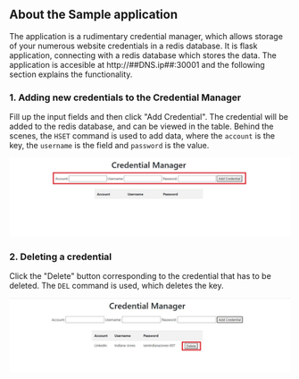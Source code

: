 
## About the Sample application

The application is a rudimentary credential manager, which allows storage of your numerous website credentials in a redis database. It is flask application, connecting with a redis database which stores the data. The application is accesible at http://##DNS.ip##:30001 and the following section explains the functionality.

### 1. Adding new credentials to the Credential Manager
Fill up the input fields and then click "Add Credential". The credential will be added to the redis database, and can be viewed in the table. Behind the scenes, the `HSET` command is used to add data, where the `account` is the key, the `username` is the field and `password` is the value.

![](_images/add_creds-1.JPG)

### 2. Deleting a credential
Click the "Delete" button corresponding to the credential that has to be deleted. The `DEL` command is used, which deletes the key.

![](_images/del_creds-1.JPG)
